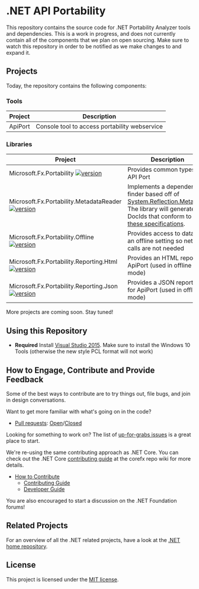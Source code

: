 # .NET API Portability

This repository contains the source code for .NET Portability Analyzer tools
and dependencies. This is a work in progress, and does not currently contain
all of the components that we plan on open sourcing. Make sure to watch this
repository in order to be notified as we make changes to and expand it.

## Projects

Today, the repository contains the following components:

### Tools

| Project | Description |
| ------- | ----------- |
| ApiPort | Console tool to access portability webservice | 

### Libraries

| Project | Description |
| ------- | ----------- |
| Microsoft.Fx.Portability [![version](https://img.shields.io/myget/dotnet-apiport/v/Microsoft.Fx.Portability.svg)](https://www.myget.org/gallery/dotnet-apiport) | Provides common types for API Port |
| Microsoft.Fx.Portability.MetadataReader [![version](https://img.shields.io/myget/dotnet-apiport/v/Microsoft.Fx.Portability.MetadataReader.svg)](https://www.myget.org/gallery/dotnet-apiport) | Implements a dependency finder based off of [System.Reflection.Metadata](https://github.com/dotnet/corefx/tree/master/src/System.Reflection.Metadata). The library will generate DocIds that conform to [these specifications](https://msdn.microsoft.com/en-us/library/fsbx0t7x.aspx). |
| Microsoft.Fx.Portability.Offline [![version](https://img.shields.io/myget/dotnet-apiport/v/Microsoft.Fx.Portability.Offline.svg)](https://www.myget.org/gallery/dotnet-apiport) | Provides access to data in an offline setting so network calls are not needed |
| Microsoft.Fx.Portability.Reporting.Html [![version](https://img.shields.io/myget/dotnet-apiport/v/Microsoft.Fx.Portability.Reports.Html.svg)](https://www.myget.org/gallery/dotnet-apiport) | Provides an HTML report for ApiPort (used in offline mode) |
| Microsoft.Fx.Portability.Reporting.Json [![version](https://img.shields.io/myget/dotnet-apiport/v/Microsoft.Fx.Portability.Reports.Json.svg)](https://www.myget.org/gallery/dotnet-apiport) | Provides a JSON reporter for ApiPort (used in offline mode) |

More projects are coming soon. Stay tuned!

## Using this Repository

* **Required** Install [Visual Studio 2015](http://www.visualstudio.com/en-us/downloads/visual-studio-2015-downloads-vs.aspx).  Make sure to install the Windows 10 Tools (otherwise the new style PCL format will not work)

## How to Engage, Contribute and Provide Feedback

Some of the best ways to contribute are to try things out, file bugs, and join in design conversations.

Want to get more familiar with what's going on in the code?

* [Pull requests](https://github.com/Microsoft/dotnet-apiport/pulls): [Open](https://github.com/Microsoft/dotnet-apiport/pulls?q=is%3Aopen+is%3Apr)/[Closed](https://github.com/Microsoft/dotnet-apiport/pulls?q=is%3Apr+is%3Aclosed)

Looking for something to work on? The list of [up-for-grabs issues](https://github.com/Microsoft/dotnet-apiport/issues?q=is%3Aopen+is%3Aissue) is a great place to start.

We're re-using the same contributing approach as .NET Core. You can check out the .NET Core [contributing guide][Contributing Guide] at the corefx repo wiki for more details.

* [How to Contribute][Contributing Guide]
    * [Contributing Guide][Contributing Guide]
    * [Developer Guide]

You are also encouraged to start a discussion on the .NET Foundation forums!

[Contributing Guide]: https://github.com/dotnet/corefx/wiki/Contributing
[Developer Guide]: https://github.com/dotnet/corefx/wiki/Developer-Guide

## Related Projects

For an overview of all the .NET related projects, have a look at the
[.NET home repository](https://github.com/Microsoft/dotnet).

## License

This project is licensed under the [MIT license](LICENSE).
